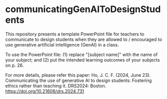 # communicatingGenAIToDesignStudents

This repository presents a template PowerPoint file for teachers to communicate to design students when they are allowed to / encouraged to use generative artificial intelligence (GenAI) in a class. 

To use the PowerPoint file: (1) replace "[subject name]" with the name of your subject; and (2) put the intended learning outcomes of your subjects on p. 26. 

For more details, please refer this paper: 
Ho, J. C. F. (2024, June 23). Communicating the use of generative AI to design students: Fostering ethics rather than teaching it. DRS2024: Boston. https://doi.org/10.21606/drs.2024.731
